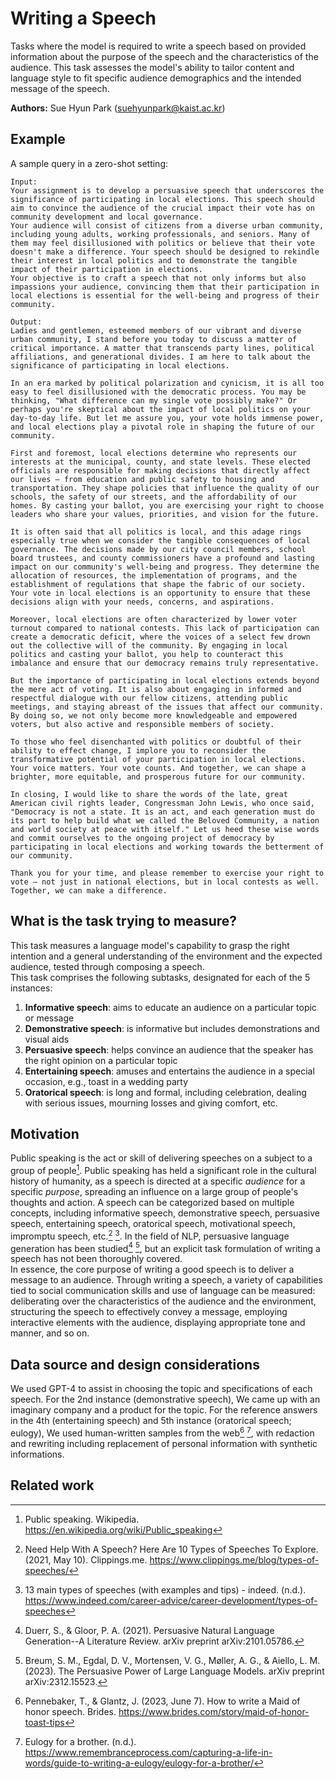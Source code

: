 # Writing a Speech

Tasks where the model is required to write a speech based on provided information about the purpose of the speech and the characteristics of the audience. This task assesses the model's ability to tailor content and language style to fit specific audience demographics and the intended message of the speech.

**Authors:** Sue Hyun Park (suehyunpark@kaist.ac.kr)

## Example

A sample query in a zero-shot setting:

```
Input:
Your assignment is to develop a persuasive speech that underscores the significance of participating in local elections. This speech should aim to convince the audience of the crucial impact their vote has on community development and local governance.
Your audience will consist of citizens from a diverse urban community, including young adults, working professionals, and seniors. Many of them may feel disillusioned with politics or believe that their vote doesn't make a difference. Your speech should be designed to rekindle their interest in local politics and to demonstrate the tangible impact of their participation in elections.
Your objective is to craft a speech that not only informs but also impassions your audience, convincing them that their participation in local elections is essential for the well-being and progress of their community.

Output:
Ladies and gentlemen, esteemed members of our vibrant and diverse urban community, I stand before you today to discuss a matter of critical importance. A matter that transcends party lines, political affiliations, and generational divides. I am here to talk about the significance of participating in local elections.

In an era marked by political polarization and cynicism, it is all too easy to feel disillusioned with the democratic process. You may be thinking, "What difference can my single vote possibly make?" Or perhaps you're skeptical about the impact of local politics on your day-to-day life. But let me assure you, your vote holds immense power, and local elections play a pivotal role in shaping the future of our community.

First and foremost, local elections determine who represents our interests at the municipal, county, and state levels. These elected officials are responsible for making decisions that directly affect our lives – from education and public safety to housing and transportation. They shape policies that influence the quality of our schools, the safety of our streets, and the affordability of our homes. By casting your ballot, you are exercising your right to choose leaders who share your values, priorities, and vision for the future.

It is often said that all politics is local, and this adage rings especially true when we consider the tangible consequences of local governance. The decisions made by our city council members, school board trustees, and county commissioners have a profound and lasting impact on our community's well-being and progress. They determine the allocation of resources, the implementation of programs, and the establishment of regulations that shape the fabric of our society. Your vote in local elections is an opportunity to ensure that these decisions align with your needs, concerns, and aspirations.

Moreover, local elections are often characterized by lower voter turnout compared to national contests. This lack of participation can create a democratic deficit, where the voices of a select few drown out the collective will of the community. By engaging in local politics and casting your ballot, you help to counteract this imbalance and ensure that our democracy remains truly representative.

But the importance of participating in local elections extends beyond the mere act of voting. It is also about engaging in informed and respectful dialogue with our fellow citizens, attending public meetings, and staying abreast of the issues that affect our community. By doing so, we not only become more knowledgeable and empowered voters, but also active and responsible members of society.

To those who feel disenchanted with politics or doubtful of their ability to effect change, I implore you to reconsider the transformative potential of your participation in local elections. Your voice matters. Your vote counts. And together, we can shape a brighter, more equitable, and prosperous future for our community.

In closing, I would like to share the words of the late, great American civil rights leader, Congressman John Lewis, who once said, "Democracy is not a state. It is an act, and each generation must do its part to help build what we called the Beloved Community, a nation and world society at peace with itself." Let us heed these wise words and commit ourselves to the ongoing project of democracy by participating in local elections and working towards the betterment of our community.

Thank you for your time, and please remember to exercise your right to vote – not just in national elections, but in local contests as well. Together, we can make a difference.
```

## What is the task trying to measure?

This task measures a language model's capability to grasp the right intention and a general understanding of the environment and the expected audience, tested through composing a speech.  
This task comprises the following subtasks, designated for each of the 5 instances:

1. **Informative speech**: aims to educate an audience on a particular topic or message
2. **Demonstrative speech**: is informative but includes demonstrations and visual aids
3. **Persuasive speech**: helps convince an audience that the speaker has the right opinion on a particular topic
4. **Entertaining speech**: amuses and entertains the audience in a special occasion, e.g., toast in a wedding party
5. **Oratorical speech**: is long and formal, including celebration, dealing with serious issues, mourning losses and giving comfort, etc.

## Motivation

Public speaking is the act or skill of delivering speeches on a subject to a group of people[^1]. Public speaking has held a significant role in the cultural history of humanity, as a speech is directed at a specific *audience* for a specific *purpose*, spreading an influence on a large group of people's thoughts and action. A speech can be categorized based on multiple concepts, including informative speech, demonstrative speech, persuasive speech, entertaining speech, oratorical speech, motivational speech, impromptu speech, etc.[^2] [^3]. In the field of NLP, persuasive language generation has been studied[^4] [^5], but an explicit task formulation of writing a speech has not been thoroughly covered.  
In essence, the core purpose of writing a good speech is to deliver a message to an audience. Through writing a speech, a variety of capabilities tied to social communication skills and use of language can be measured: deliberating over the characteristics of the audience and the environment, structuring the speech to effectively convey a message, employing interactive elements with the audience, displaying appropriate tone and manner, and so on.


## Data source and design considerations
We used GPT-4 to assist in choosing the topic and specifications of each speech. For the 2nd instance (demonstrative speech), We came up with an imaginary company and a product for the topic. For the reference answers in the 4th (entertaining speech) and 5th instance (oratorical speech; eulogy), We used human-written samples from the web[^6] [^7], with redaction and rewriting including replacement of personal information with synthetic informations.


## Related work

[^1]: Public speaking. Wikipedia. https://en.wikipedia.org/wiki/Public_speaking

[^2]: Need Help With A Speech? Here Are 10 Types of Speeches To Explore. (2021, May 10). Clippings.me. https://www.clippings.me/blog/types-of-speeches/

[^3]: 13 main types of speeches (with examples and tips) - indeed. (n.d.). https://www.indeed.com/career-advice/career-development/types-of-speeches 

[^4]: Duerr, S., & Gloor, P. A. (2021). Persuasive Natural Language Generation--A Literature Review. arXiv preprint arXiv:2101.05786.

[^5]: Breum, S. M., Egdal, D. V., Mortensen, V. G., Møller, A. G., & Aiello, L. M. (2023). The Persuasive Power of Large Language Models. arXiv preprint arXiv:2312.15523.

[^6]: Pennebaker, T., & Glantz, J. (2023, June 7). How to write a Maid of honor speech. Brides. https://www.brides.com/story/maid-of-honor-toast-tips

[^7]: Eulogy for a brother. (n.d.). https://www.remembranceprocess.com/capturing-a-life-in-words/guide-to-writing-a-eulogy/eulogy-for-a-brother/
